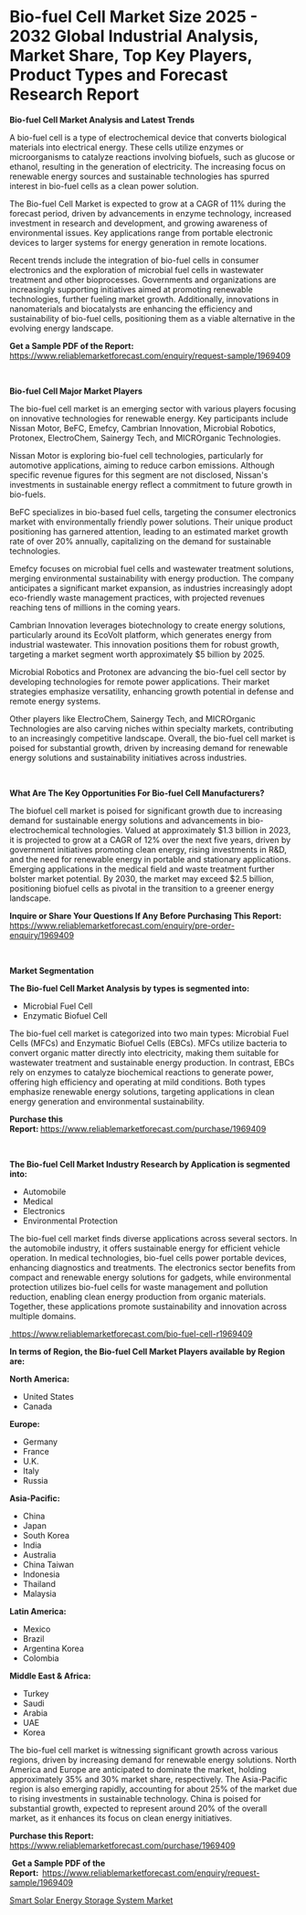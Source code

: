 <p><h1>Bio-fuel Cell Market Size 2025 - 2032 Global Industrial Analysis, Market Share, Top Key Players, Product Types and Forecast Research Report</h1></p><p><strong>Bio-fuel Cell Market Analysis and Latest Trends</strong></p>
<p><p>A bio-fuel cell is a type of electrochemical device that converts biological materials into electrical energy. These cells utilize enzymes or microorganisms to catalyze reactions involving biofuels, such as glucose or ethanol, resulting in the generation of electricity. The increasing focus on renewable energy sources and sustainable technologies has spurred interest in bio-fuel cells as a clean power solution. </p><p>The Bio-fuel Cell Market is expected to grow at a CAGR of 11% during the forecast period, driven by advancements in enzyme technology, increased investment in research and development, and growing awareness of environmental issues. Key applications range from portable electronic devices to larger systems for energy generation in remote locations. </p><p>Recent trends include the integration of bio-fuel cells in consumer electronics and the exploration of microbial fuel cells in wastewater treatment and other bioprocesses. Governments and organizations are increasingly supporting initiatives aimed at promoting renewable technologies, further fueling market growth. Additionally, innovations in nanomaterials and biocatalysts are enhancing the efficiency and sustainability of bio-fuel cells, positioning them as a viable alternative in the evolving energy landscape.</p></p>
<p><strong>Get a Sample PDF of the Report:&nbsp;</strong> <a href="https://www.reliablemarketforecast.com/enquiry/request-sample/1969409?utm_campaign=1130&utm_medium=2&utm_source=Github&utm_content=ia&utm_term=14022025&utm_id=bio-fuel-cell">https://www.reliablemarketforecast.com/enquiry/request-sample/1969409</a></p>
<p>&nbsp;</p>
<p><strong>Bio-fuel Cell Major Market Players</strong></p>
<p><p>The bio-fuel cell market is an emerging sector with various players focusing on innovative technologies for renewable energy. Key participants include Nissan Motor, BeFC, Emefcy, Cambrian Innovation, Microbial Robotics, Protonex, ElectroChem, Sainergy Tech, and MICROrganic Technologies.</p><p>Nissan Motor is exploring bio-fuel cell technologies, particularly for automotive applications, aiming to reduce carbon emissions. Although specific revenue figures for this segment are not disclosed, Nissan's investments in sustainable energy reflect a commitment to future growth in bio-fuels.</p><p>BeFC specializes in bio-based fuel cells, targeting the consumer electronics market with environmentally friendly power solutions. Their unique product positioning has garnered attention, leading to an estimated market growth rate of over 20% annually, capitalizing on the demand for sustainable technologies.</p><p>Emefcy focuses on microbial fuel cells and wastewater treatment solutions, merging environmental sustainability with energy production. The company anticipates a significant market expansion, as industries increasingly adopt eco-friendly waste management practices, with projected revenues reaching tens of millions in the coming years.</p><p>Cambrian Innovation leverages biotechnology to create energy solutions, particularly around its EcoVolt platform, which generates energy from industrial wastewater. This innovation positions them for robust growth, targeting a market segment worth approximately $5 billion by 2025.</p><p>Microbial Robotics and Protonex are advancing the bio-fuel cell sector by developing technologies for remote power applications. Their market strategies emphasize versatility, enhancing growth potential in defense and remote energy systems.</p><p>Other players like ElectroChem, Sainergy Tech, and MICROrganic Technologies are also carving niches within specialty markets, contributing to an increasingly competitive landscape. Overall, the bio-fuel cell market is poised for substantial growth, driven by increasing demand for renewable energy solutions and sustainability initiatives across industries.</p></p>
<p>&nbsp;</p>
<p><strong>What Are The Key Opportunities For Bio-fuel Cell Manufacturers?</strong></p>
<p><p>The biofuel cell market is poised for significant growth due to increasing demand for sustainable energy solutions and advancements in bio-electrochemical technologies. Valued at approximately $1.3 billion in 2023, it is projected to grow at a CAGR of 12% over the next five years, driven by government initiatives promoting clean energy, rising investments in R&D, and the need for renewable energy in portable and stationary applications. Emerging applications in the medical field and waste treatment further bolster market potential. By 2030, the market may exceed $2.5 billion, positioning biofuel cells as pivotal in the transition to a greener energy landscape.</p></p>
<p><strong>Inquire or Share Your Questions If Any Before Purchasing This Report:</strong> <a href="https://www.reliablemarketforecast.com/enquiry/pre-order-enquiry/1969409?utm_campaign=1130&utm_medium=2&utm_source=Github&utm_content=ia&utm_term=14022025&utm_id=bio-fuel-cell">https://www.reliablemarketforecast.com/enquiry/pre-order-enquiry/1969409</a></p>
<p>&nbsp;</p>
<p><strong>Market Segmentation</strong></p>
<p><strong>The Bio-fuel Cell Market Analysis by types is segmented into:</strong></p>
<p><ul><li>Microbial Fuel Cell</li><li>Enzymatic Biofuel Cell</li></ul></p>
<p><p>The bio-fuel cell market is categorized into two main types: Microbial Fuel Cells (MFCs) and Enzymatic Biofuel Cells (EBCs). MFCs utilize bacteria to convert organic matter directly into electricity, making them suitable for wastewater treatment and sustainable energy production. In contrast, EBCs rely on enzymes to catalyze biochemical reactions to generate power, offering high efficiency and operating at mild conditions. Both types emphasize renewable energy solutions, targeting applications in clean energy generation and environmental sustainability.</p></p>
<p><strong>Purchase this Report:&nbsp;</strong><a href="https://www.reliablemarketforecast.com/purchase/1969409?utm_campaign=1130&utm_medium=2&utm_source=Github&utm_content=ia&utm_term=14022025&utm_id=bio-fuel-cell">https://www.reliablemarketforecast.com/purchase/1969409</a></p>
<p>&nbsp;</p>
<p><strong>The Bio-fuel Cell Market Industry Research by Application is segmented into:</strong></p>
<p><ul><li>Automobile</li><li>Medical</li><li>Electronics</li><li>Environmental Protection</li></ul></p>
<p><p>The bio-fuel cell market finds diverse applications across several sectors. In the automobile industry, it offers sustainable energy for efficient vehicle operation. In medical technologies, bio-fuel cells power portable devices, enhancing diagnostics and treatments. The electronics sector benefits from compact and renewable energy solutions for gadgets, while environmental protection utilizes bio-fuel cells for waste management and pollution reduction, enabling clean energy production from organic materials. Together, these applications promote sustainability and innovation across multiple domains.</p></p>
<p><a href="https://www.reliablemarketforecast.com/bio-fuel-cell-r1969409?utm_campaign=1130&utm_medium=2&utm_source=Github&utm_content=ia&utm_term=14022025&utm_id=bio-fuel-cell">&nbsp;https://www.reliablemarketforecast.com/bio-fuel-cell-r1969409</a></p>
<p><strong>In terms of Region, the Bio-fuel Cell Market Players available by Region are:</strong></p>
<p>
    <p> <strong> North America: </strong>
        <ul>
            <li>United States</li>
            <li>Canada</li>
        </ul>
        </p> 
    <p> <strong> Europe: </strong>
        <ul>
            <li>Germany</li>
            <li>France</li>
            <li>U.K.</li>
            <li>Italy</li>
            <li>Russia</li>
        </ul>
        </p> 
    <p> <strong> Asia-Pacific: </strong>
        <ul>
            <li>China</li>
            <li>Japan</li>
            <li>South Korea</li>
            <li>India</li>
            <li>Australia</li>
            <li>China Taiwan</li>
            <li>Indonesia</li>
            <li>Thailand</li>
            <li>Malaysia</li>
        </ul>
        </p> 
    <p> <strong> Latin America: </strong>
        <ul>
            <li>Mexico</li>
            <li>Brazil</li>
            <li>Argentina Korea</li>
            <li>Colombia</li>
        </ul>
        </p> 
    <p> <strong> Middle East & Africa: </strong>
        <ul>
            <li>Turkey</li>
            <li>Saudi</li>
            <li>Arabia</li>
            <li>UAE</li>
            <li>Korea</li>
        </ul>
    </p>
    </p>
<p><p>The bio-fuel cell market is witnessing significant growth across various regions, driven by increasing demand for renewable energy solutions. North America and Europe are anticipated to dominate the market, holding approximately 35% and 30% market share, respectively. The Asia-Pacific region is also emerging rapidly, accounting for about 25% of the market due to rising investments in sustainable technology. China is poised for substantial growth, expected to represent around 20% of the overall market, as it enhances its focus on clean energy initiatives.</p></p>
<p><strong>Purchase this Report: </strong><a href="https://www.reliablemarketforecast.com/purchase/1969409?utm_campaign=1130&utm_medium=2&utm_source=Github&utm_content=ia&utm_term=14022025&utm_id=bio-fuel-cell">https://www.reliablemarketforecast.com/purchase/1969409</a></p>
<p>&nbsp;<strong>Get a Sample PDF of the Report:&nbsp;&nbsp;</strong><a href="https://www.reliablemarketforecast.com/enquiry/request-sample/1969409?utm_campaign=1130&utm_medium=2&utm_source=Github&utm_content=ia&utm_term=14022025&utm_id=bio-fuel-cell">https://www.reliablemarketforecast.com/enquiry/request-sample/1969409</a></p>
<p><strong></strong></p>
<p><p><a href="https://github.com/RickHolmes3/Market-Research-Report-List-7/blob/main/smart-solar-energy-storage-system-market.md?utm_campaign=1130&utm_medium=2&utm_source=Github&utm_content=ia&utm_term=14022025&utm_id=bio-fuel-cell">Smart Solar Energy Storage System Market</a></p></p>